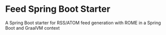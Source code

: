 # Feed Spring Boot Starter

A Spring Boot starter for RSS/ATOM feed generation with ROME in a Spring Boot and GraalVM context
